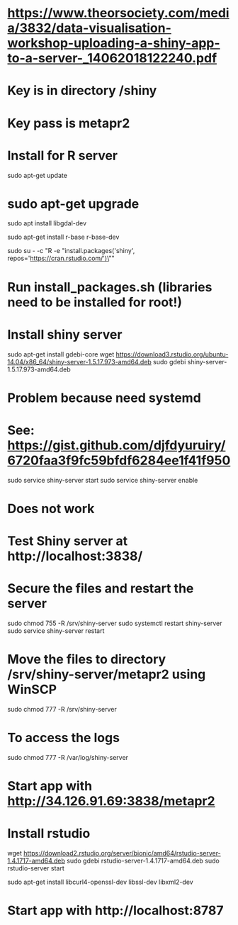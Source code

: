 # https://www.theorsociety.com/media/3832/data-visualisation-workshop-uploading-a-shiny-app-to-a-server-_14062018122240.pdf

# Key is in directory /shiny
# Key pass is metapr2

# Install for R server

sudo apt-get update
# sudo apt-get upgrade

sudo apt install libgdal-dev

sudo apt-get install r-base r-base-dev

sudo su - -c "R -e \"install.packages('shiny', repos='https://cran.rstudio.com/')\""

# Run install_packages.sh (libraries need to be installed for root!)

# Install  shiny server
sudo apt-get install gdebi-core
wget https://download3.rstudio.org/ubuntu-14.04/x86_64/shiny-server-1.5.17.973-amd64.deb
sudo gdebi shiny-server-1.5.17.973-amd64.deb


# Problem because need systemd 
# See: https://gist.github.com/djfdyuruiry/6720faa3f9fc59bfdf6284ee1f41f950
sudo service shiny-server start
sudo service shiny-server enable

# Does not work

# Test Shiny server at http://localhost:3838/

# Secure the files and restart the server
sudo chmod 755 -R /srv/shiny-server
sudo systemctl restart shiny-server
sudo service shiny-server restart 

# Move the files to directory /srv/shiny-server/metapr2 using WinSCP

sudo chmod 777 -R /srv/shiny-server

# To access the logs
sudo chmod 777 -R /var/log/shiny-server

# Start app with http://34.126.91.69:3838/metapr2

# Install rstudio

wget https://download2.rstudio.org/server/bionic/amd64/rstudio-server-1.4.1717-amd64.deb
sudo gdebi rstudio-server-1.4.1717-amd64.deb
sudo rstudio-server start

sudo apt-get install libcurl4-openssl-dev libssl-dev libxml2-dev


# Start app with http://localhost:8787
